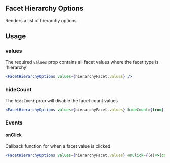 ## Facet Hierarchy Options

Renders a list of hierarchy options.

## Usage

### values
The required `values` prop contains all facet values where the facet type is 'hierarchy'

```jsx
<FacetHierarchyOptions values={hierarchyFacet.values} />
```

### hideCount
The `hideCount` prop will disable the facet count values

```jsx
<FacetHierarchyOptions values={hierarchyFacet.values} hideCount={true} />
```


### Events

#### onClick
Callback function for when a facet value is clicked.

```jsx
<FacetHierarchyOptions values={hierarchyFacet.values} onClick={(e)=>{console.log(e)}} />
```

